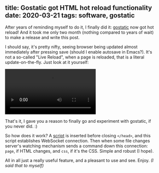 title: Gostatic got HTML hot reload functionality
date: 2020-03-21
tags: software, gostatic
----

After years of reminding myself to do it, I finally did it: [gostatic](https://github.com/piranha/gostatic) now got hot reload! And it took me only two month (nothing compared to years of wait) to make a release and write this post.

I should say, it's pretty nifty, seeing browser being updated almost immediately after pressing save (should I enable autosave in Emacs?). It's not a so-called "Live Reload", when a page is reloaded, that is a literal update-on-the-fly. Just look at it yourself:

<p><video src="../hot-reload.mp4" loop controls></video></p>

That's it, I gave you a reason to finally go and experiment with gostatic, if you never did. :)

So how does it work? A [script](https://github.com/piranha/gostatic/blob/master/hotreload/assets/hotreload.js) is inserted before closing `</head>`, and this script establishes WebSocket connection. Then when some file changes server's watching mechanism sends a command down this connection: `page`, if HTML changes, and `css`, if it's the CSS. Simple and robust (I hope).

All in all just a really useful feature, and a pleasant to use and see. Enjoy. *(I said that to myself)*

